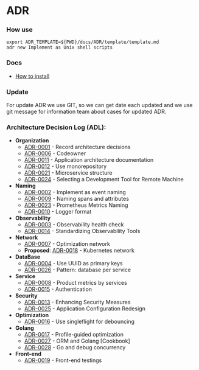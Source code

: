 # ADR

### How use

```shell
export ADR_TEMPLATE=${PWD}/docs/ADR/template/template.md
adr new Implement as Unix shell scripts
```

### Docs

- [How to install](https://github.com/npryce/adr-tools/blob/master/INSTALL.md)

### Update

For update ADR we use GIT, so we can get date each updated and we use git message
for information team about cases for updated ADR.

### Architecture Decision Log (ADL):

- **Organization**
  - [ADR-0001](./decisions/0001-record-architecture-decisions.md) - Record architecture decisions
  - [ADR-0006](./decisions/0006-codeowner.md) - Codeowner
  - [ADR-0011](./decisions/0011-application-architecture-documentation.md) - Application architecture documentation
  - [ADR-0012](./decisions/0012-use-monorepository.md) - Use monorepository
  - [ADR-0021](./decisions/0021-microservice-structure.md) - Microservice structure
  - [ADR-0024](./decisions/0024-selecting-a-development-tool-for-remote-machine.md) - Selecting a Development Tool for Remote Machine
- **Naming**
  - [ADR-0002](./decisions/0002-implement-as-event-naming.md) - Implement as event naming
  - [ADR-0009](./decisions/0009-naming-spans-and-attributes.md) - Naming spans and attributes
  - [ADR-0023](./decisions/0023-naming-prometheus-metrics.md) - Prometheus Metrics Naming
  - [ADR-0010](./decisions/0010-logger-format.md) - Logger format
- **Observability**
  - [ADR-0003](./decisions/0003-observability-health-check.md) - Observability health check
  - [ADR-0014](./decisions/0014-observability.md) - Standardizing Observability Tools
- **Network**
  - [ADR-0007](./decisions/0007-optimization-network.md) - Optimization network
  - **Proposed**: [ADR-0018](./decisions/0018-kubernetes-network.md) - Kubernetes network
- **DataBase**
  - [ADR-0004](./decisions/0004-use-uuid-as-primary-keys.md) - Use UUID as primary keys
  - [ADR-0026](./decisions/0026-pattern-database-per-service.md) - Pattern: database per service
- **Service**
  - [ADR-0008](./decisions/0008-product-metrics-by-services.md) - Product metrics by services
  - [ADR-0015](./decisions/0015-authentication.md) - Authentication
- **Security**
  - [ADR-0013](./decisions/0013-security.md) - Enhancing Security Measures
  - [ADR-0025](./decisions/0025-configuration.md) - Application Configuration Redesign
- **Optimization**
  - [ADR-0016](./decisions/0005-use-singleflight-for-debouncing.md) - Use singleflight for debouncing
- **Golang**
  - [ADR-0017](./decisions/0017-profile-guided-optimization.md) - Profile-guided optimization
  - [ADR-0027](./decisions/0027-orm-and-golang.md) - ORM and Golang [Cookbook]
  - [ADR-0028](./decisions/0028-go-and-debug-concurrency.md) - Go and debug concurrency
- **Front-end**
  - [ADR-0019](./decisions/0019-front-end-testing.md) - Front-end testings
